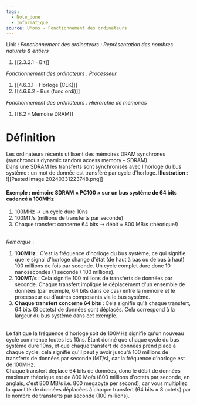 ```yaml
---
tags:
  - Note_done
  - Informatique
source: UMons - Fonctionnement des ordinateurs
---
```


Link :
_Fonctionnement des ordinateurs : Représentation des nombres naturels & entiers_
1. [[2.3.2.1 - Bit]]

_Fonctionnement des ordinateurs : Processeur_
1. [[4.6.3.1 - Horloge (CLK)]]
2. [[4.6.6.2 - Bus (fonc ordi)]]

_Fonctionnement des ordinateurs : Hiérarchie de mémoires_
1. [[8.2 - Mémoire DRAM]]

# Définition
Les ordinateurs récents utilisent des mémoires DRAM synchrones (synchronous dynamic random access memory – SDRAM). 
\
Dans une SDRAM les transferts sont synchronisés avec l'horloge du bus système : un mot de donnée est transféré par cycle d'horloge.
**Illustration** : ![[Pasted image 20240331223748.png]]
#### Exemple : mémoire SDRAM « PC100 » sur un bus système de 64 bits cadencé à 100MHz 
1. 100MHz → un cycle dure 10ns 
2. 100MT/s (millions de transferts par seconde) 
3. Chaque transfert concerne 64 bits → débit = 800 MB/s (théorique!)

\
_Remarque_ : 
1. **100MHz** : C'est la fréquence d'horloge du bus système, ce qui signifie que le signal d'horloge change d'état (de haut à bas ou de bas à haut) 100 millions de fois par seconde. Un cycle complet dure donc 10 nanosecondes (1 seconde / 100 millions).
2. **100MT/s** : Cela signifie 100 millions de transferts de données par seconde. Chaque transfert implique le déplacement d'un ensemble de données (par exemple, 64 bits dans ce cas) entre la mémoire et le processeur ou d'autres composants via le bus système.
3. **Chaque transfert concerne 64 bits** : Cela signifie qu'à chaque transfert, 64 bits (8 octets) de données sont déplacés. Cela correspond à la largeur du bus système dans cet exemple.

\
Le fait que la fréquence d'horloge soit de 100MHz signifie qu'un nouveau cycle commence toutes les 10ns. Étant donné que chaque cycle du bus système dure 10ns, et que chaque transfert de données prend place à chaque cycle, cela signifie qu'il peut y avoir jusqu'à 100 millions de transferts de données par seconde (MT/s), car la fréquence d'horloge est de 100MHz. 
\
Chaque transfert déplace 64 bits de données, donc le débit de données maximum théorique est de 800 Mo/s (800 millions d'octets par seconde, en anglais, c'est 800 MB/s i.e. 800 megabyte per second), car vous multipliez la quantité de données déplacées à chaque transfert (64 bits = 8 octets) par le nombre de transferts par seconde (100 millions).
